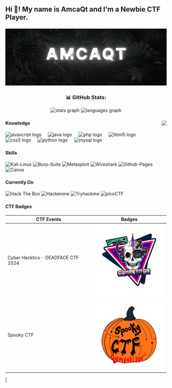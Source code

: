 <h2 align="left">Hi 👋! My name is AmcaQt and I'm a Newbie CTF Player.</h2>

###

<div align="center">
<img src="https://raw.githubusercontent.com/Amca-qt/Amca-qt.github.io/main/Images/AmcaQt.gif" alt="Amca-Qt GIF">

### 📊 GitHub Stats:
  <img src="https://github-readme-stats.vercel.app/api?username=Amca-qt&theme=radical&hide_border=false&include_all_commits=false&count_private=false" height="150" alt="stats graph">
  <!-- <img src="https://github-readme-streak-stats.herokuapp.com/?user=Amca-qt&theme=radical&hide_border=falsee" height="150" alt="streak graph"> -->
  <img src="https://github-readme-stats.vercel.app/api/top-langs?username=Amca-Qt&locale=en&hide_title=false&layout=compact&card_width=320&langs_count=5&theme=radical&hide_border=false" height="150" alt="languages graph">
</div>

###

<!-- #### 🏆 GitHub Trophies
<img src="https://github-profile-trophy.vercel.app/?username=Amca-qt&theme=dracula&no-frame=false&no-bg=false&margin-w=4" height="150px" alt="github trophies"> -->

###

<img align="right" height="150" src="https://i.pinimg.com/originals/94/ea/c8/94eac835763ea2c2b63c069cedbed22f.gif">

###
#### Knowledge

<div align="left">
  <img src="https://cdn.jsdelivr.net/gh/devicons/devicon/icons/javascript/javascript-original.svg" height="30" alt="javascript logo">
  <img width="12" />
  <img src="https://cdn.jsdelivr.net/gh/devicons/devicon/icons/java/java-original.svg" height="30" alt="java logo">
  <img width="12" />
  <img src="https://cdn.jsdelivr.net/gh/devicons/devicon/icons/php/php-original.svg" height="30" alt="php logo">
  <img width="12" />
  <img src="https://cdn.jsdelivr.net/gh/devicons/devicon/icons/html5/html5-original.svg" height="30" alt="html5 logo">
  <img width="12" />
  <img src="https://cdn.jsdelivr.net/gh/devicons/devicon/icons/css3/css3-original.svg" height="30" alt="css3 logo">
  <img width="12" />
  <img src="https://cdn.jsdelivr.net/gh/devicons/devicon/icons/python/python-original.svg" height="30" alt="python logo">
  <img width="12" />
  <img src="https://cdn.jsdelivr.net/gh/devicons/devicon/icons/mysql/mysql-original.svg" height="30" alt="mysql logo">
</div>

###
#### Skills

<div align="left">
    <img src="https://img.shields.io/badge/Kali_Linux-557C94?style=for-the-badge&logo=kali-linux&logoColor=black" height="30" alt="Kali-Linux">
    <img src="https://img.shields.io/badge/Burp%20Suite-FF6633.svg?style=for-the-badge&logo=Burp-Suite&logoColor=white" height="30" alt="Burp-Suite">
    <img src="https://img.shields.io/badge/Metasploit-2596CD.svg?style=for-the-badge&logo=Metasploit&logoColor=white" height="30" alt="Metasploit">
    <img src="https://img.shields.io/badge/Wireshark-1679A7.svg?style=for-the-badge&logo=Wireshark&logoColor=whitek" height="30" alt="Wireshark">
    <img src="https://img.shields.io/badge/GitHub%20Pages-222222.svg?style=for-the-badge&logo=GitHub-Pages&logoColor=white" height="30" alt="Github-Pages">
    <img src="https://img.shields.io/badge/Canva-00C4CC.svg?style=for-the-badge&logo=Canva&logoColor=white" height="30" alt="Canva">
</div>

###
#### Currently On

<div align="left">
    <img src="https://img.shields.io/badge/Hack%20The%20Box-9FEF00.svg?style=for-the-badge&logo=Hack-The-Box&logoColor=black" height="30" alt="Hack The Box">
    <img src="https://img.shields.io/badge/HackerOne-494649.svg?style=for-the-badge&logo=HackerOne&logoColor=white" height="30" alt="Hackerone">
    <img src="https://img.shields.io/badge/TryHackMe-212C42.svg?style=for-the-badge&logo=TryHackMe&logoColor=white" height="30"
    alt="Tryhackme">
    <img src="https://img.shields.io/badge/PicoCTF-557C94?style=for-the-badge&logo=PicoCTF" height="30" alt="picoCTF">
</div>

###
#### CTF Badges

| CTF Events | Badges |
| ---------- | ------ |
| Cyber Hacktics - DEADFACE CTF 2024 | <img src="img/Cyber Hacktics - DEADFACE CTF 2024 Competitor - 2024-10-19.png" height="225"> |
| Spooky CTF | <img src="img/NJIT Information & Cybersecurity Club - SpookyCTF 2024 Cyber Challenger - 2024-11-02.png" height="225px"> | 
|
